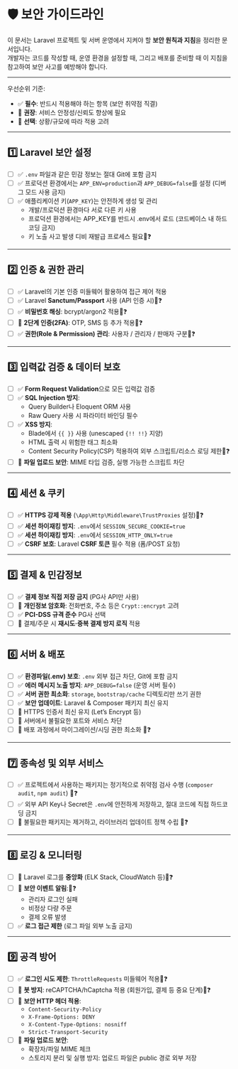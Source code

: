 # 🛡️ 보안 가이드라인

이 문서는 Laravel 프로젝트 및 서버 운영에서 지켜야 할 **보안 원칙과 지침**을 정리한 문서입니다.  
개발자는 코드를 작성할 때, 운영 환경을 설정할 때, 그리고 배포를 준비할 때 이 지침을 참고하여 보안 사고를 예방해야 합니다.

---

우선순위 기준:
- ✅ **필수**: 반드시 적용해야 하는 항목 (보안 취약점 직결)
- 🔶 **권장**: 서비스 안정성/신뢰도 향상에 필요
- 🔹 **선택**: 상황/규모에 따라 적용 고려

---

## 1️⃣ Laravel 보안 설정
- [ ] ✅ `.env` 파일과 같은 민감 정보는 절대 Git에 포함 금지
- [ ] ✅ 프로덕션 환경에서는 `APP_ENV=production`과 `APP_DEBUG=false`를 설정 (디버그 모드 사용 금지)
- [ ] ✅ 애플리케이션 키(`APP_KEY`)는 안전하게 생성 및 관리
  - 개발/프로덕션 환경마다 서로 다른 키 사용
  - 프로덕션 환경에서는 APP_KEY를 반드시 .env에서 로드 (코드베이스 내 하드코딩 금지)
  - 키 노출 사고 발생 디비 재발급 프로세스 필요👀❓

---

## 2️⃣ 인증 & 권한 관리
- [ ] ✅ Laravel의 기본 인증 미들웨어 활용하여 접근 제어 적용
- [ ] ✅ Laravel **Sanctum/Passport** 사용 (API 인증 시)👀❓
- [ ] ✅ **비밀번호 해싱**: bcrypt/argon2 적용👀❓
- [ ] 🔶 **2단계 인증(2FA)**: OTP, SMS 등 추가 적용👀❓
- [ ] ✅ **권한(Role & Permission) 관리**: 사용자 / 관리자 / 판매자 구분👀❓

---

## 3️⃣ 입력값 검증 & 데이터 보호
- [ ] ✅ **Form Request Validation**으로 모든 입력값 검증
- [ ] ✅ **SQL Injection 방지**: 
  - Query Builder나 Eloquent ORM 사용
  - Raw Query 사용 시 파라미터 바인딩 필수
- [ ] ✅ **XSS 방지**:
  - Blade에서 `{{ }}` 사용 (unescaped `{!! !!}` 지양)
  - HTML 출력 시 위험한 태그 최소화
  - Content Security Policy(CSP) 적용하여 외부 스크립트/리소스 로딩 제한👀❓
- [ ] 🔶 **파일 업로드 보안**: MIME 타입 검증, 실행 가능한 스크립트 차단

---

## 4️⃣ 세션 & 쿠키
- [ ] ✅ **HTTPS 강제 적용** (`\App\Http\Middleware\TrustProxies` 설정)👀❓
- [ ] ✅ **세션 하이재킹 방지**: `.env`에서 `SESSION_SECURE_COOKIE=true`
- [ ] ✅ **세션 하이재킹 방지**: `.env`에서 `SESSION_HTTP_ONLY=true`
- [ ] ✅ **CSRF 보호**: Laravel **CSRF 토큰** 필수 적용 (폼/POST 요청)

---

## 5️⃣ 결제 & 민감정보
- [ ] ✅ **결제 정보 직접 저장 금지** (PG사 API만 사용)
- [ ] 🔶 **개인정보 암호화**: 전화번호, 주소 등은 `Crypt::encrypt` 고려
- [ ] ✅ **PCI-DSS 규격 준수** PG사 선택
- [ ] 🔶 결제/주문 시 **재시도·중복 결제 방지 로직** 적용

---

## 6️⃣ 서버 & 배포
- [ ] ✅ **환경파일(.env) 보호**: `.env` 외부 접근 차단, Git에 포함 금지
- [ ] ✅ **에러 메시지 노출 방지**: `APP_DEBUG=false` (운영 서버 필수)
- [ ] ✅ **서버 권한 최소화**: `storage`, `bootstrap/cache` 디렉토리만 쓰기 권한
- [ ] ✅ **보안 업데이트**: Laravel & Composer 패키지 최신 유지
- [ ] 🔶 HTTPS 인증서 최신 유지 (Let’s Encrypt 등)
- [ ] 🔶 서버에서 불필요한 포트와 서비스 차단
- [ ] 🔶 배포 과정에서 마이그레이션/시딩 권한 최소화 👀❓

---

## 7️⃣ 종속성 및 외부 서비스
- [ ] ✅ 프로젝트에서 사용하는 패키지는 정기적으로 취약점 검사 수행 (`composer audit`, `npm audit`) 👀❓
- [ ] ✅ 외부 API Key나 Secret은 `.env`에 안전하게 저장하고, 절대 코드에 직접 하드코딩 금지
- [ ] 🔶 불필요한 패키지는 제거하고, 라이브러리 업데이트 정책 수립 👀❓

---

## 8️⃣ 로깅 & 모니터링
- [ ] 🔶 Laravel 로그를 **중앙화** (ELK Stack, CloudWatch 등)👀❓
- [ ] 🔶 **보안 이벤트 알림**:👀❓
    - 관리자 로그인 실패
    - 비정상 다량 주문
    - 결제 오류 발생
- [ ] ✅ **로그 접근 제한** (로그 파일 외부 노출 금지)

---

## 9️⃣ 공격 방어
- [ ] ✅ **로그인 시도 제한**: `ThrottleRequests` 미들웨어 적용👀❓
- [ ] 🔶 **봇 방지**: reCAPTCHA/hCaptcha 적용 (회원가입, 결제 등 중요 단계)👀❓
- [ ] 🔶 **보안 HTTP 헤더 적용**:
    - `Content-Security-Policy`
    - `X-Frame-Options: DENY`
    - `X-Content-Type-Options: nosniff`
    - `Strict-Transport-Security`
- [ ] 🔶 **파일 업로드 보안**:
    - 확장자/파일 MIME 체크
    - 스토리지 분리 및 실행 방지: 업로드 파일은 public 경로 외부 저장

